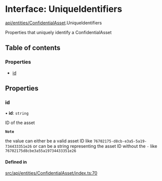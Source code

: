 # Interface: UniqueIdentifiers

[api/entities/ConfidentialAsset](../wiki/api.entities.ConfidentialAsset).UniqueIdentifiers

Properties that uniquely identify a ConfidentialAsset

## Table of contents

### Properties

- [id](../wiki/api.entities.ConfidentialAsset.UniqueIdentifiers#id)

## Properties

### id

• **id**: `string`

ID of the asset

**`Note`**

 the value can either be a valid asset ID like `76702175-d8cb-e3a5-5a19-734433351e26` or can be a string representing the asset ID without the `-` like `76702175d8cbe3a55a19734433351e26`

#### Defined in

[src/api/entities/ConfidentialAsset/index.ts:70](https://github.com/PolymeshAssociation/polymesh-private-sdk/blob/2c6aa0b4/src/api/entities/ConfidentialAsset/index.ts#L70)

